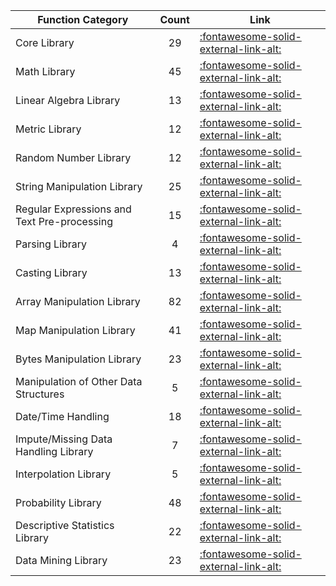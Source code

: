 | Function Category | Count | Link |
|---|:---:|---|
| Core Library | 29 | [:fontawesome-solid-external-link-alt:](core/) |
| Math Library | 45 | [:fontawesome-solid-external-link-alt:](math/) |
| Linear Algebra Library | 13 | [:fontawesome-solid-external-link-alt:](linear-algebra/) |
| Metric Library | 12 | [:fontawesome-solid-external-link-alt:](metric/) |
| Random Number Library | 12 | [:fontawesome-solid-external-link-alt:](random-number/) |
| String Manipulation Library | 25 | [:fontawesome-solid-external-link-alt:](string-manipulation/) |
| Regular Expressions and Text Pre-processing | 15 | [:fontawesome-solid-external-link-alt:](regex/) |
| Parsing Library | 4 | [:fontawesome-solid-external-link-alt:](parsing/) |
| Casting Library | 13 | [:fontawesome-solid-external-link-alt:](casting/) |
| Array Manipulation Library | 82 | [:fontawesome-solid-external-link-alt:](array/) |
| Map Manipulation Library | 41 | [:fontawesome-solid-external-link-alt:](map/) |
| Bytes Manipulation Library | 23 | [:fontawesome-solid-external-link-alt:](bytes/) |
| Manipulation of Other Data Structures | 5 | [:fontawesome-solid-external-link-alt:](other-ds/) |
| Date/Time Handling | 18 | [:fontawesome-solid-external-link-alt:](date-time/) |
| Impute/Missing Data Handling Library | 7 | [:fontawesome-solid-external-link-alt:](impute/) |
| Interpolation Library | 5 | [:fontawesome-solid-external-link-alt:](interpolation/) |
| Probability Library | 48 | [:fontawesome-solid-external-link-alt:](prob/) |
| Descriptive Statistics Library | 22 | [:fontawesome-solid-external-link-alt:](descriptive-stats/) |
| Data Mining Library | 23 | [:fontawesome-solid-external-link-alt:](data-mining/) |